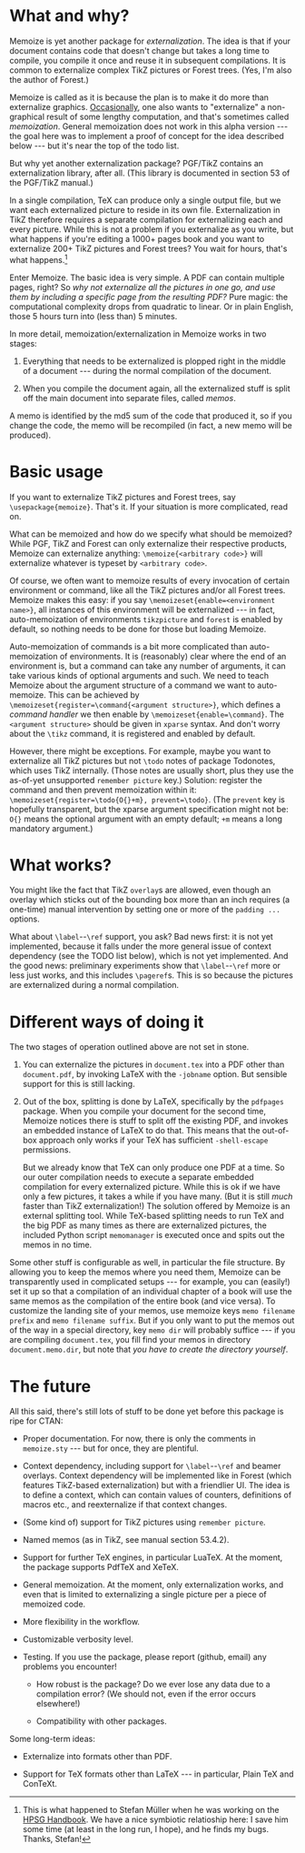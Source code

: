 # What and why? #

Memoize is yet another package for *externalization*.  The idea is that if your
document contains code that doesn't change but takes a long time to compile,
you compile it once and reuse it in subsequent compilations.  It is common to
externalize complex TikZ pictures or Forest trees.  (Yes, I'm also the author
of Forest.)

Memoize is called as it is because the plan is to make it do more than
externalize
graphics. [Occasionally](https://tex.stackexchange.com/q/16016/16819), one also
wants to "externalize" a non-graphical result of some lengthy computation, and
that's sometimes called *memoization*.  General memoization does not work in
this alpha version --- the goal here was to implement a proof of concept for
the idea described below --- but it's near the top of the todo list.

But why yet another externalization package?  PGF/TikZ contains an
externalization library, after all. (This library is documented in section 53
of the PGF/TikZ manual.)

In a single compilation, TeX can produce only a single output file, but we want
each externalized picture to reside in its own file. Externalization in TikZ
therefore requires a separate compilation for externalizing each and every
picture.  While this is not a problem if you externalize as you write, but what
happens if you're editing a 1000+ pages book and you want to externalize 200+
TikZ pictures and Forest trees? You wait for hours, that's what happens.[^1]

Enter Memoize. The basic idea is very simple. A PDF can contain multiple pages,
right?  So *why not externalize all the pictures in one go, and use them by
including a specific page from the resulting PDF?* Pure magic: the
computational complexity drops from quadratic to linear. Or in plain English,
those 5 hours turn into (less than) 5 minutes.

In more detail, memoization/externalization in Memoize works in two stages:

1. Everything that needs to be externalized is plopped right in the middle of a
   document --- during the normal compilation of the document.
   
2. When you compile the document again, all the externalized stuff is split off
   the main document into separate files, called *memos*.

A memo is identified by the md5 sum of the code that produced it, so if you
change the code, the memo will be recompiled (in fact, a new memo will be
produced).

# Basic usage #

If you want to externalize TikZ pictures and Forest trees, say
`\usepackage{memoize}`. That's it. If your situation is more complicated, read
on.

What can be memoized and how do we specify what should be memoized?
While PGF, TikZ and Forest can only externalize their respective products,
Memoize can externalize anything: `\memoize{<arbitrary code>}` will externalize
whatever is typeset by `<arbitrary code>`. 

Of course, we often want to memoize results of every invocation of certain
environment or command, like all the TikZ pictures and/or all Forest trees.
Memoize makes this easy: if you say `\memoizeset{enable=<environment name>}`,
all instances of this environment will be externalized --- in fact,
auto-memoization of environments `tikzpicture` and `forest` is enabled by
default, so nothing needs to be done for those but loading Memoize.

Auto-memoization of commands is a bit more complicated than auto-memoization of
environments. It is (reasonably) clear where the end of an environment is, but
a command can take any number of arguments, it can take various kinds of
optional arguments and such.  We need to teach Memoize about the argument
structure of a command we want to auto-memoize. This can be achieved by
`\memoizeset{register=\command{<argument structure>}`, which defines a *command
handler* we then enable by `\memoizeset{enable=\command}`.  The `<argument
structure>` should be given in `xparse` syntax.  And don't worry about the
`\tikz` command, it is registered and enabled by default.

However, there might be exceptions. For example, maybe you want to externalize
all TikZ pictures but not `\todo` notes of package Todonotes, which uses TikZ
internally. (Those notes are usually short, plus they use the as-of-yet
unsupported `remember picture` key.)  Solution: register the command and then
prevent memoization within it: `\memoizeset{register=\todo{O{}+m},
prevent=\todo}`. (The `prevent` key is hopefully transparent, but the xparse
argument specification might not be: `O{}` means the optional argument with an
empty default; `+m` means a long mandatory argument.)

# What works? #

You might like the fact that TikZ `overlay`s are allowed, even though an
overlay which sticks out of the bounding box more than an inch requires (a
one-time) manual intervention by setting one or more of the `padding ...`
options.

What about `\label`--`\ref` support, you ask? Bad news first: it is not yet
implemented, because it falls under the more general issue of context
dependency (see the TODO list below), which is not yet implemented.  And the
good news: preliminary experiments show that `\label`--`\ref` more or less just
works, and this includes `\pageref`s.  This is so because the pictures are
externalized during a normal compilation.

# Different ways of doing it #

The two stages of operation outlined above are not set in stone.

1. You can externalize the pictures in `document.tex` into a PDF other than
   `document.pdf`, by invoking LaTeX with the `-jobname` option. But sensible
   support for this is still lacking.
   
2. Out of the box, splitting is done by LaTeX, specifically by the `pdfpages`
   package.  When you compile your document for the second time, Memoize
   notices there is stuff to split off the existing PDF, and invokes an
   embedded instance of LaTeX to do that. This means that the out-of-box
   approach only works if your TeX has sufficient `-shell-escape` permissions.
   
   But we already know that TeX can only produce one PDF at a time. So our
   outer compilation needs to execute a separate embedded compilation for every
   externalized picture. While this is ok if we have only a few pictures, it
   takes a while if you have many. (But it is still *much* faster than TikZ
   externalization!) The solution offered by Memoize is an external splitting
   tool. While TeX-based splitting needs to run TeX and the big PDF as many
   times as there are externalized pictures, the included Python script
   `memomanager` is executed once and spits out the memos in no time.

Some other stuff is configurable as well, in particular the file structure. By
allowing you to keep the memos where you need them, Memoize can be
transparently used in complicated setups --- for example, you can (easily!) set
it up so that a compilation of an individual chapter of a book will use the
same memos as the compilation of the entire book (and vice versa).  To
customize the landing site of your memos, use memoize keys `memo filename
prefix` and `memo filename suffix`.  But if you only want to put the memos out
of the way in a special directory, key `memo dir` will probably suffice --- if
you are compiling `document.tex`, you fill find your memos in directory
`document.memo.dir`, but note that *you have to create the directory yourself*.

# The future #

All this said, there's still lots of stuff to be done yet before this package
is ripe for CTAN:

* Proper documentation.  For now, there is only the comments in `memoize.sty`
  --- but for once, they are plentiful.

* Context dependency, including support for `\label`--`\ref` and beamer
  overlays.  Context dependency will be implemented like in Forest (which
  features TikZ-based externalization) but with a friendlier UI.  The idea is
  to define a context, which can contain values of counters, definitions of
  macros etc., and reexternalize if that context changes.

* (Some kind of) support for TikZ pictures using `remember picture`.

* Named memos (as in TikZ, see manual section 53.4.2).

* Support for further TeX engines, in particular LuaTeX.  At the moment, the
  package supports PdfTeX and XeTeX.

* General memoization. At the moment, only externalization works, and even that
  is limited to externalizing a single picture per a piece of memoized code.

* More flexibility in the workflow.

* Customizable verbosity level.

* Testing. If you use the package, please report (github, email) any problems
  you encounter!

    * How robust is the package?  Do we ever lose any data due to a
      compilation error?  (We should not, even if the error occurs elsewhere!)
	  
	* Compatibility with other packages.

Some long-term ideas:

* Externalize into formats other than PDF.

* Support for TeX formats other than LaTeX --- in particular, Plain TeX and
  ConTeXt.
  

[^1]: This is what happened to Stefan Müller when he was working on the [HPSG
    Handbook](https://github.com/langsci/hpsg-handbook/).  We have a nice
    symbiotic relatioship here: I save him some time (at least in the long run,
    I hope), and he finds my bugs.  Thanks, Stefan!
